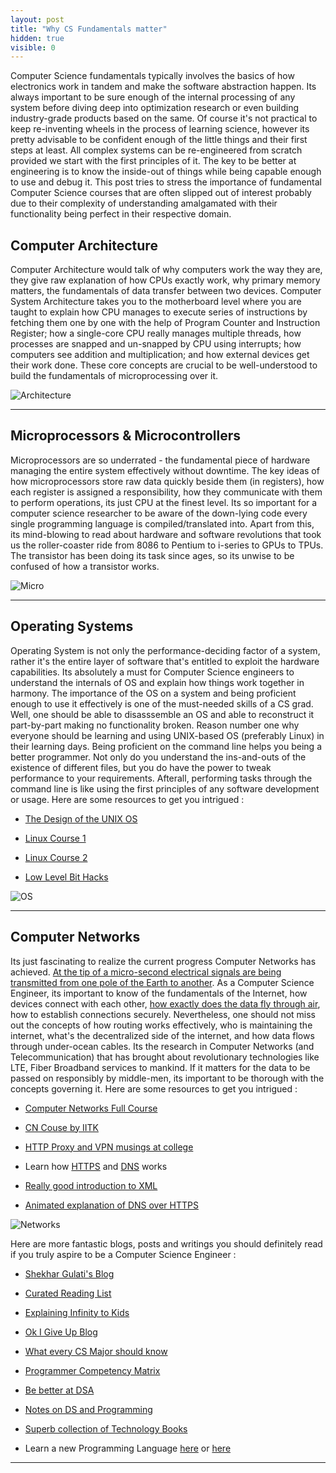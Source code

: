 ```yaml
---
layout: post
title: "Why CS Fundamentals matter"
hidden: true
visible: 0
---
```

Computer Science fundamentals typically involves the basics of how electronics work in tandem and make the software abstraction happen. Its always important to be sure enough of the internal processing of any system before diving deep into optimization research or even building industry-grade products based on the same. Of course it's not practical to keep re-inventing wheels in the process of learning science, however its pretty advisable to be confident enough of the little things and their first steps at least. All complex systems can be re-engineered from scratch provided we start with the first principles of it. The key to be better at engineering is to know the inside-out of things while being capable enough to use and debug it. This post tries to stress the importance of fundamental Computer Science courses that are often slipped out of interest probably due to their complexity of understanding amalgamated with their functionality being perfect in their respective domain.

## Computer Architecture

Computer Architecture would talk of why computers work the way they are, they give raw explanation of how CPUs exactly work, why primary memory matters, the fundamentals of data transfer between two devices. Computer System Architecture takes you to the motherboard level where you are taught to explain how CPU manages to execute series of instructions by fetching them one by one with the help of Program Counter and Instruction Register; how a single-core CPU really manages multiple threads, how processes are snapped and un-snapped by CPU using interrupts; how computers see addition and multiplication; and how external devices get their work done. These core concepts are crucial to be well-understood to build the fundamentals of microprocessing over it.

![Architecture](https://techcrunch.com/wp-content/uploads/2017/04/2017-04-05_1013.png?w=1390&crop=1)

<hr>

## Microprocessors & Microcontrollers

Microprocessors are so underrated - the fundamental piece of hardware managing the entire system effectively without downtime. The key ideas of how microprocessors store raw data quickly beside them (in registers), how each register is assigned a responsibility, how they communicate with them to perform operations, its just CPU at the finest level. Its so important for a computer science researcher to be aware of the down-lying code every single programming language is compiled/translated into. Apart from this, its mind-blowing to read about hardware and software revolutions that took us the roller-coaster ride from 8086 to Pentium to i-series to GPUs to TPUs. The transistor has been doing its task since ages, so its unwise to be confused of how a transistor works.

![Micro](https://beta.techcrunch.com/wp-content/uploads/2017/05/tpu_cityscape_forwebonly_final.jpg?w=680)

<hr>

## Operating Systems

Operating System is not only the performance-deciding factor of a system, rather it's the entire layer of software that's entitled to exploit the hardware capabilities. Its absolutely a must for Computer Science engineers to understand the internals of OS and explain how things work together in harmony. The importance of the OS on a system and being proficient enough to use it effectively is one of the must-needed skills of a CS grad. Well, one should be able to disasssemble an OS and able to reconstruct it part-by-part making no functionality broken. Reason number one why everyone should be learning and using UNIX-based OS (preferably Linux) in their learning days. Being proficient on the command line helps you being a better programmer. Not only do you understand the ins-and-outs of the existence of different files, but you do have the power to tweak performance to your requirements. Afterall, performing tasks through the command line is like using the first principles of any software development or usage. Here are some resources to get you intrigued :

* [The Design of the UNIX OS](https://github.com/suvratapte/Maurice-Bach-Notes)

* [Linux Course 1](https://linuxjourney.com/)

* [Linux Course 2](https://0xax.gitbooks.io/linux-insides/content/Booting/linux-bootstrap-1.html)

* [Low Level Bit Hacks](http://www.catonmat.net/blog/low-level-bit-hacks-you-absolutely-must-know/)

![OS](https://techcrunch.com/wp-content/uploads/2015/04/screenshot-2015-04-21-at-11-13-31.png?w=1390&crop=1)

<hr>

## Computer Networks

Its just fascinating to realize the current progress Computer Networks has achieved. [At the tip of a micro-second electrical signals are being transmitted from one pole of the Earth to another](https://github.com/alex/what-happens-when). As a Computer Science Engineer, its important to know of the fundamentals of the Internet, how devices connect with each other, [how exactly does the data fly through air](https://www.quora.com/How-do-you-explain-to-a-ten-year-old-how-information-is-passed-through-thin-air-WiFi-data-networks-3G-et-cetera), how to establish connections securely. Nevertheless, one should not miss out the concepts of how routing works effectively, who is maintaining the internet, what's the decentralized side of the internet, and how data flows through under-ocean cables. Its the research in Computer Networks (and Telecommunication) that has brought about revolutionary technologies like LTE, Fiber Broadband services to mankind. If it matters for the data to be passed on responsibly by middle-men, its important to be thorough with the concepts governing it. Here are some resources to get you intrigued :

* [Computer Networks Full Course](http://intronetworks.cs.luc.edu/current/html/intro.html)

* [CN Couse by IITK](https://www.cse.iitk.ac.in/users/dheeraj/cs425/)

* [HTTP Proxy and VPN musings at college](https://blog.harshillodhi.co.in/http-proxy-musings-2/)

* Learn how [HTTPS](https://howhttps.works/) and [DNS](https://howdns.works/) works

* [Really good introduction to XML](https://www.sitepoint.com/really-good-introduction-xml/)

* [Animated explanation of DNS over HTTPS](https://hacks.mozilla.org/2018/05/a-cartoon-intro-to-dns-over-https/)

![Networks](https://techcrunch.com/wp-content/uploads/2018/10/GettyImages-10138254182.jpg?w=1390&crop=1)

Here are more fantastic blogs, posts and writings you should definitely read if you truly aspire to be a Computer Science Engineer :

* [Shekhar Gulati's Blog](https://shekhargulati.com/)

* [Curated Reading List](https://github.com/sdmg15/Best-websites-a-programmer-should-visit)

* [Explaining Infinity to Kids](https://blog.plover.com/math/infinity-for-kids.html)

* [Ok I Give Up Blog](http://okigiveup.net/)

* [What every CS Major should know](http://matt.might.net/articles/what-cs-majors-should-know/)

* [Programmer Competency Matrix](http://sijinjoseph.com/programmer-competency-matrix/)

* [Be better at DSA](http://www.cs.cornell.edu/courses/cs2112/2015fa/lectures/index.html)

* [Notes on DS and Programming](http://cs.yale.edu/homes/aspnes/classes/223/notes.html)

* [Superb collection of Technology Books](https://goalkicker.com/)

* Learn a new Programming Language [here](https://learnxinyminutes.com/) or [here](http://hyperpolyglot.org/)

<hr>